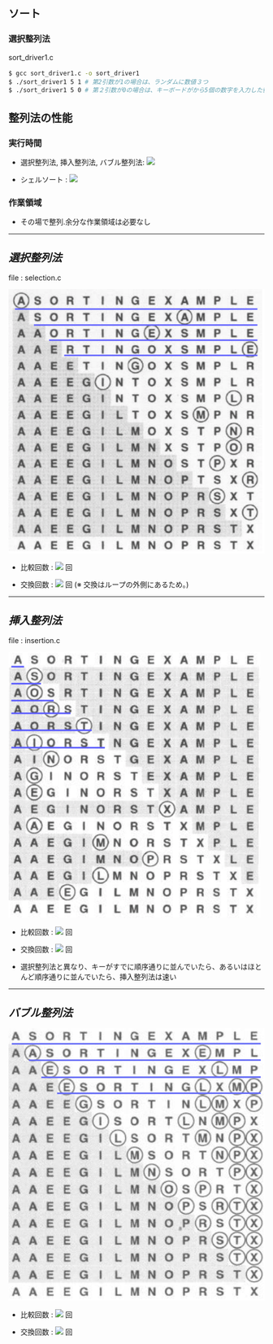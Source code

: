 ## ソート

### 選択整列法

sort_driver1.c

```sh
$ gcc sort_driver1.c -o sort_driver1
$ ./sort_driver1 5 1 # 第2引数が1の場合は、ランダムに数値３つ
$ ./sort_driver1 5 0 # 第２引数が0の場合は、キーボードがから5個の数字を入力した後、「Enter」, 次に「Ctrl-d」
```

## 整列法の性能
### 実行時間

- 選択整列法, 挿入整列法, バブル整列法: <img src="https://latex.codecogs.com/gif.latex?N^{2}">

- シェルソート : <img src="https://latex.codecogs.com/gif.latex?N^{\frac{3}{2}}">

### 作業領域
- その場で整列.余分な作業領域は必要なし

---
## *選択整列法*

file : selection.c

<img src="./images/選択整列法.png">

- 比較回数 : <img src="https://latex.codecogs.com/gif.latex?N^{2}"> 回

- 交換回数 : <img src="https://latex.codecogs.com/gif.latex?N-1"> 回 (※ 交換はループの外側にあるため。)

---
## *挿入整列法*

file : insertion.c

<img src="./images/挿入整列法.png">

- 比較回数 : <img src="https://latex.codecogs.com/gif.latex?N^{2}"> 回

- 交換回数 : <img src="https://latex.codecogs.com/gif.latex?N^{2}"> 回

- 選択整列法と異なり、キーがすでに順序通りに並んでいたら、あるいはほとんど順序通りに並んでいたら、挿入整列法は速い

---

## *バブル整列法*

<img src="./images/バブル整列法.png">

- 比較回数 : <img src="https://latex.codecogs.com/gif.latex?N^{2}"> 回

- 交換回数 : <img src="https://latex.codecogs.com/gif.latex?N^{2}"> 回